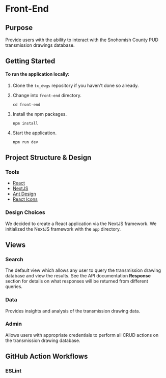 # Front-End

## Purpose
Provide users with the ability to interact with the Snohomish County PUD transmission drawings database.  
## Getting Started
#### To run the application locally:
1. Clone the `tx_dwgs` repository if you haven't done so already.

2. Change into `front-end` directory.

    ```
    cd front-end
    ```

3. Install the npm packages.

    ```
    npm install
    ```

4. Start the application.

    ```
    npm run dev
    ```

## Project Structure & Design
### Tools
 - [React](https://react.dev/)
 - [NextJS](https://nextjs.org/)
 - [Ant Design](https://ant.design/)
 - [React Icons](https://github.com/react-icons/react-icons#readme)

 ### Design Choices
 We decided to create a React application via the NextJS framework.  We initialized the NextJS framework with the `app` directory.

## Views
### Search
The default view which allows any user to query the transmission drawing database and view the results.  See the API documentation **Response** section for details on what responses will be returned from different queries.

### Data
Provides insights and analysis of the transmission drawing data.

### Admin
Allows users with appropriate credentials to perform all CRUD actions on the transmission drawing database.

## GitHub Action Workflows
### ESLint

